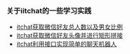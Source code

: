### 关于iitchat的一些学习实践

- [itchat获取微信好友总人数以及男女比例](https://github.com/King-Key/Test/blob/itchat/itchat/itchat-0.py)
- [itchat获取微信好友头像并进行矩形拼接](https://github.com/King-Key/Test/blob/itchat/itchat/itchat-1.py)
- [itchat利用接口实现简单的聊天机器人](https://github.com/King-Key/Test/blob/itchat/itchat/itchat-2.py)
